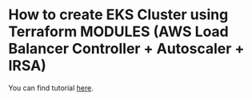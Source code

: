 # How to create EKS Cluster using Terraform MODULES (AWS Load Balancer Controller + Autoscaler + IRSA)

You can find tutorial [here](https://antonputra.com/amazon/create-eks-cluster-using-terraform-modules/).
